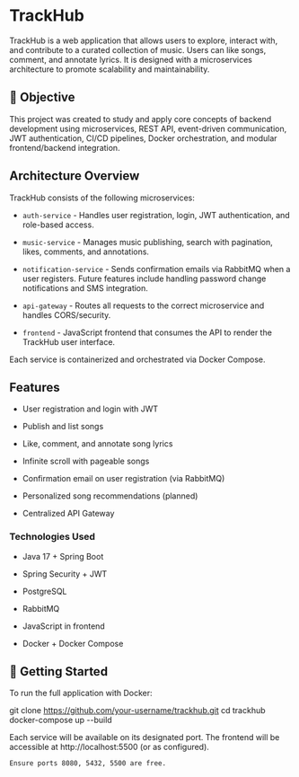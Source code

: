 # TrackHub
TrackHub is a web application that allows users to explore, interact with, and contribute to a curated collection of music. Users can like songs, comment, and annotate lyrics. It is designed with a microservices architecture to promote scalability and maintainability.

## 🎯 Objective
This project was created to study and apply core concepts of backend development using microservices, REST API, event-driven communication, JWT authentication, CI/CD pipelines, Docker orchestration, and modular frontend/backend integration.


## Architecture Overview

TrackHub consists of the following microservices:

 - `auth-service` - Handles user registration, login, JWT authentication, and role-based access.

 - `music-service` - Manages music publishing, search with pagination, likes, comments, and annotations.

 - `notification-service` - Sends confirmation emails via RabbitMQ when a user registers. Future features include handling password change notifications and SMS integration.

 - `api-gateway` - Routes all requests to the correct microservice and handles CORS/security.

 - `frontend` - JavaScript frontend that consumes the API to render the TrackHub user interface.

Each service is containerized and orchestrated via Docker Compose.

## Features

- User registration and login with JWT

-  Publish and list songs

-  Like, comment, and annotate song lyrics

-  Infinite scroll with pageable songs

-  Confirmation email on user registration (via RabbitMQ)

-  Personalized song recommendations (planned)

-  Centralized API Gateway

### Technologies Used

- Java 17 + Spring Boot

- Spring Security + JWT

- PostgreSQL

- RabbitMQ

- JavaScript in frontend

- Docker + Docker Compose

## 🚀 Getting Started

To run the full application with Docker:

git clone https://github.com/your-username/trackhub.git
cd trackhub
docker-compose up --build

Each service will be available on its designated port. The frontend will be accessible at http://localhost:5500 (or as configured).

    Ensure ports 8080, 5432, 5500 are free.